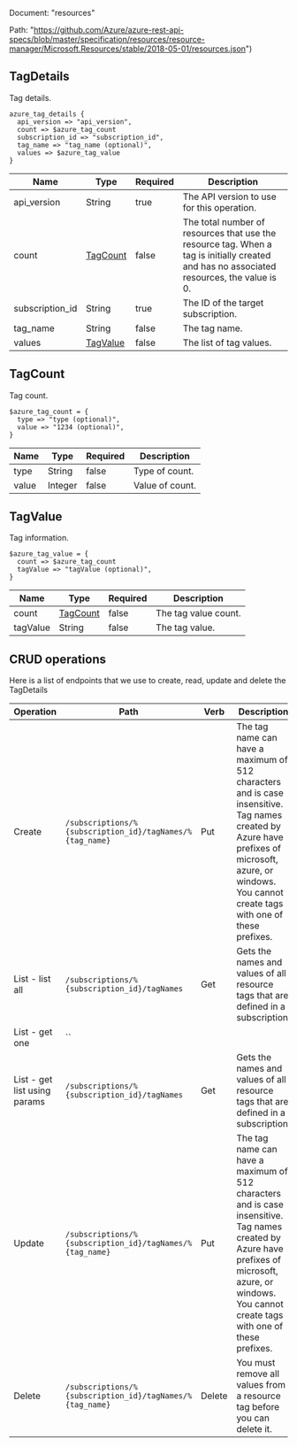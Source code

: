Document: "resources"


Path: "https://github.com/Azure/azure-rest-api-specs/blob/master/specification/resources/resource-manager/Microsoft.Resources/stable/2018-05-01/resources.json")

## TagDetails

Tag details.

```puppet
azure_tag_details {
  api_version => "api_version",
  count => $azure_tag_count
  subscription_id => "subscription_id",
  tag_name => "tag_name (optional)",
  values => $azure_tag_value
}
```

| Name        | Type           | Required       | Description       |
| ------------- | ------------- | ------------- | ------------- |
|api_version | String | true | The API version to use for this operation. |
|count | [TagCount](#tagcount) | false | The total number of resources that use the resource tag. When a tag is initially created and has no associated resources, the value is 0. |
|subscription_id | String | true | The ID of the target subscription. |
|tag_name | String | false | The tag name. |
|values | [TagValue](#tagvalue) | false | The list of tag values. |
        
## TagCount

Tag count.

```puppet
$azure_tag_count = {
  type => "type (optional)",
  value => "1234 (optional)",
}
```

| Name        | Type           | Required       | Description       |
| ------------- | ------------- | ------------- | ------------- |
|type | String | false | Type of count. |
|value | Integer | false | Value of count. |
        
## TagValue

Tag information.

```puppet
$azure_tag_value = {
  count => $azure_tag_count
  tagValue => "tagValue (optional)",
}
```

| Name        | Type           | Required       | Description       |
| ------------- | ------------- | ------------- | ------------- |
|count | [TagCount](#tagcount) | false | The tag value count. |
|tagValue | String | false | The tag value. |
        



## CRUD operations

Here is a list of endpoints that we use to create, read, update and delete the TagDetails

| Operation | Path | Verb | Description | OperationID |
| ------------- | ------------- | ------------- | ------------- | ------------- |
|Create|`/subscriptions/%{subscription_id}/tagNames/%{tag_name}`|Put|The tag name can have a maximum of 512 characters and is case insensitive. Tag names created by Azure have prefixes of microsoft, azure, or windows. You cannot create tags with one of these prefixes.|Tags_CreateOrUpdate|
|List - list all|`/subscriptions/%{subscription_id}/tagNames`|Get|Gets the names and values of all resource tags that are defined in a subscription.|Tags_List|
|List - get one|``||||
|List - get list using params|`/subscriptions/%{subscription_id}/tagNames`|Get|Gets the names and values of all resource tags that are defined in a subscription.|Tags_List|
|Update|`/subscriptions/%{subscription_id}/tagNames/%{tag_name}`|Put|The tag name can have a maximum of 512 characters and is case insensitive. Tag names created by Azure have prefixes of microsoft, azure, or windows. You cannot create tags with one of these prefixes.|Tags_CreateOrUpdate|
|Delete|`/subscriptions/%{subscription_id}/tagNames/%{tag_name}`|Delete|You must remove all values from a resource tag before you can delete it.|Tags_Delete|

